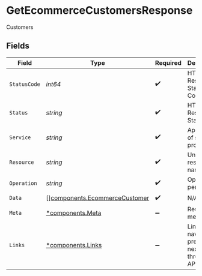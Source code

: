 # GetEcommerceCustomersResponse

Customers


## Fields

| Field                                                                          | Type                                                                           | Required                                                                       | Description                                                                    | Example                                                                        |
| ------------------------------------------------------------------------------ | ------------------------------------------------------------------------------ | ------------------------------------------------------------------------------ | ------------------------------------------------------------------------------ | ------------------------------------------------------------------------------ |
| `StatusCode`                                                                   | *int64*                                                                        | :heavy_check_mark:                                                             | HTTP Response Status Code                                                      | 200                                                                            |
| `Status`                                                                       | *string*                                                                       | :heavy_check_mark:                                                             | HTTP Response Status                                                           | OK                                                                             |
| `Service`                                                                      | *string*                                                                       | :heavy_check_mark:                                                             | Apideck ID of service provider                                                 | shopify                                                                        |
| `Resource`                                                                     | *string*                                                                       | :heavy_check_mark:                                                             | Unified API resource name                                                      | customers                                                                      |
| `Operation`                                                                    | *string*                                                                       | :heavy_check_mark:                                                             | Operation performed                                                            | all                                                                            |
| `Data`                                                                         | [][components.EcommerceCustomer](../../models/components/ecommercecustomer.md) | :heavy_check_mark:                                                             | N/A                                                                            |                                                                                |
| `Meta`                                                                         | [*components.Meta](../../models/components/meta.md)                            | :heavy_minus_sign:                                                             | Response metadata                                                              |                                                                                |
| `Links`                                                                        | [*components.Links](../../models/components/links.md)                          | :heavy_minus_sign:                                                             | Links to navigate to previous or next pages through the API                    |                                                                                |